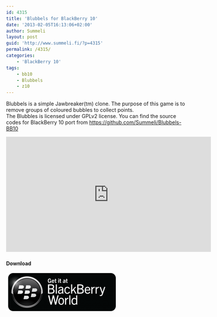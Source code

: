 ```yaml
---
id: 4315
title: 'Blubbels for BlackBerry 10'
date: '2013-02-05T16:13:06+02:00'
author: Summeli
layout: post
guid: 'http://www.summeli.fi/?p=4315'
permalink: /4315/
categories:
    - 'BlackBerry 10'
tags:
    - bb10
    - Blubbels
    - z10
---
```


Blubbels is a simple Jawbreaker(tm) clone. The purpose of this game is to remove groups of coloured bubbles to collect points.  
The Blubbles is licensed under GPLv2 license. You can find the source codes for BlackBerry 10 port from <https://github.com/Summeli/Blubbels-BB10>  

<iframe allowfullscreen="" frameborder="0" height="315" loading="lazy" src="https://www.youtube.com/embed/UIDQBbX-z4o" width="560"></iframe>

#### Download

![](/jekyll-export/wp-content/uploads/2013/02/BB-World_Get-It_BLK-Box-300x104.png)
